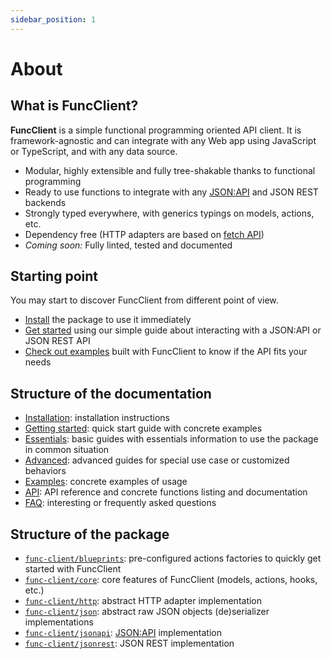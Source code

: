 ```yaml
---
sidebar_position: 1
---
```


# About

## What is FuncClient?

**FuncClient** is a simple functional programming oriented API client. It is
framework-agnostic and can integrate with any Web app using JavaScript or
TypeScript, and with any data source.

- Modular, highly extensible and fully tree-shakable thanks to functional
  programming
- Ready to use functions to integrate with any [JSON:API](https://jsonapi.org/)
  and JSON REST backends
- Strongly typed everywhere, with generics typings on models, actions, etc.
- Dependency free (HTTP adapters are based on
  [fetch API](https://developer.mozilla.org/en-US/docs/Web/API/Fetch_API))
- *Coming soon:* Fully linted, tested and documented

## Starting point

You may start to discover FuncClient from different point of view.

- [Install](/docs/installation) the package to use it immediately
- [Get started](/docs/getting-started) using our simple guide about interacting
  with a JSON:API or JSON REST API
- [Check out examples](/docs/category/examples) built with FuncClient to know
  if the API fits your needs

## Structure of the documentation

- [Installation](/docs/installation): installation instructions
- [Getting started](/docs/getting-started): quick start guide with concrete
  examples
- [Essentials](/docs/category/essentials): basic guides with essentials
  information to use the package in common situation
- [Advanced](/docs/category/advanced): advanced guides for special use case or
  customized behaviors
- [Examples](/docs/category/examples): concrete examples of usage
- [API](/docs/category/api): API reference and concrete functions listing and
  documentation
- [FAQ](/docs/faq): interesting or frequently asked questions

## Structure of the package

- [`func-client/blueprints`](/docs/api/func-client/modules/blueprints):
  pre-configured actions factories to quickly get started with FuncClient
- [`func-client/core`](/docs/api/func-client/modules/core): core features of
  FuncClient (models, actions, hooks, etc.)
- [`func-client/http`](/docs/api/func-client/modules/http): abstract HTTP
  adapter implementation
- [`func-client/json`](/docs/api/func-client/modules/json): abstract raw JSON
  objects (de)serializer implementations
- [`func-client/jsonapi`](/docs/api/func-client/modules/jsonapi):
  [JSON:API](https://jsonapi.org) implementation
- [`func-client/jsonrest`](/docs/api/func-client/modules/jsonrest): JSON REST
  implementation
